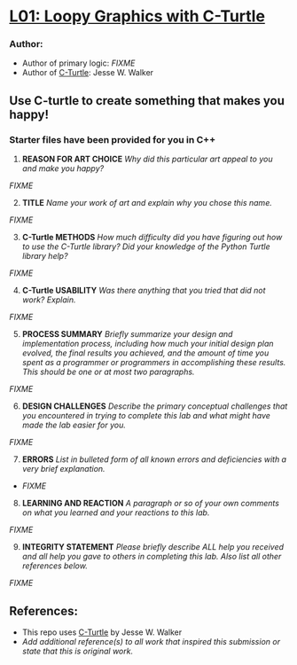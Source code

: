 # [L01: Loopy Graphics with C-Turtle](https://docs.google.com/document/d/1ioeFDwSYjqptnOVeFmoiKL9baWLCeVRM9FQvoci6iio/edit?usp=sharing)

### Author:
- Author of primary logic: *FIXME*
- Author of [C-Turtle](https://github.com/walkerje/C-Turtle): Jesse W. Walker

## Use C-turtle to create something that makes you happy!

### Starter files have been provided for you in C++


1. **REASON FOR ART CHOICE**
*Why did this particular art appeal to you and make you happy?*

*FIXME*

2. **TITLE** 
*Name your work of art and explain why you chose this name.*

*FIXME*

3. **C-Turtle METHODS** 
*How much difficulty did you have figuring out how to use the C-Turtle library? Did your knowledge of the Python Turtle library help?*

*FIXME*

4. **C-Turtle USABILITY**
*Was there anything that you tried that did not work? Explain.*

*FIXME*

5. **PROCESS SUMMARY**
*Briefly summarize your design and implementation process, 
including how much your initial design plan evolved, 
the final results you achieved, and the amount of time you spent 
as a programmer or programmers in accomplishing these results. 
This should be one or at most two paragraphs.*

*FIXME*

6. **DESIGN CHALLENGES**
*Describe the primary conceptual challenges that you encountered 
in trying to complete this lab and what might have made the 
lab easier for you.*

*FIXME*

7. **ERRORS**
*List in bulleted form of all known errors 
and deficiencies with a very brief explanation.*

- *FIXME*

8. **LEARNING AND REACTION**
*A paragraph or so of your own comments 
on what you learned and your reactions to this lab.*

*FIXME*

9. **INTEGRITY STATEMENT**
*Please briefly describe ALL help you received and 
all help you gave to others in completing this lab.
Also list all other references below.*

*FIXME*

## References:
- This repo uses [C-Turtle](https://github.com/walkerje/C-Turtle) by Jesse W. Walker
- *Add additional reference(s) to all work that inspired this submission or state that this is original work.*
